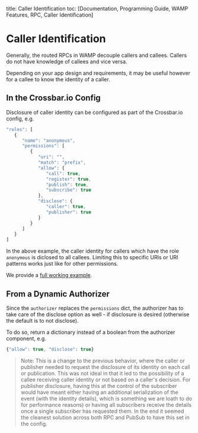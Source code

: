 title: Caller Identification
toc: [Documentation, Programming Guide, WAMP Features, RPC, Caller Identification]

# Caller Identification

Generally, the routed RPCs in WAMP decouple callers and callees. Callers do not have knowledge of callees and vice versa.

Depending on your app design and requirements, it may be useful however for a callee to know the identity of a caller.

## In the Crossbar.io Config

Disclosure of caller identity can be configured as part of the Crossbar.io config, e.g.

```javascript
"roles": [
   {
      "name": "anonymous",
      "permissions": [
         {
            "uri": "",
            "match": "prefix",
            "allow": {
               "call": true,
               "register": true,
               "publish": true,
               "subscribe": true
            },
            "disclose": {
               "caller": true,
               "publisher": true
            }
         }
      ]
   }
]
```

In the above example, the caller identity for callers which have the role `anonymous` is diclosed to all callees. Limiting this to specific URIs or URI patterns works just like for other permissions.

We provide a [full working example](https://github.com/crossbario/crossbarexamples/tree/master/disclose).

## From a Dynamic Authorizer

Since the `authorizer` replaces the `permissions` dict, the authorizer has to take care of the disclose option as well - if disclosure is desired (otherwise the default is to not disclose).

To do so, return a dictionary instead of a boolean from the authorizer component, e.g.

```javascript
{"allow": true, "disclose": true}
```

> Note: This is a change to the previous behavior, where the caller or publisher needed to request the disclosure of its identity on each call or publication. This was not ideal in that it led to the possibility of a callee receiving caller identity or not based on a caller's decision. For publisher disclosure, having this at the control of the subscriber would have meant either having an additional serialization of the event (with the identity details), which is something we are loath to do for performance reasons) or having all subscribers receive the details once a single subscriber has requested them. In the end it seemed the cleanest solution across both RPC and PubSub to have this set in the config.
